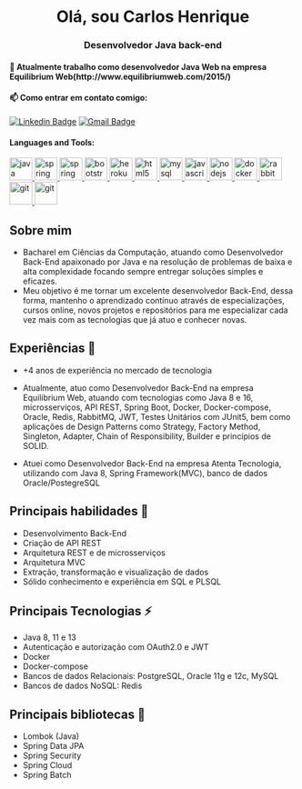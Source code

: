 <h1 align="center">Olá, sou Carlos Henrique</h1>
<h3 align="center">Desenvolvedor Java back-end</h3>

<h4 alighn="left"> 🔭 Atualmente trabalho como desenvolvedor Java Web na empresa Equilibrium Web(http://www.equilibriumweb.com/2015/)</h4>

<!--- 🌱 Aprendendo **Docker**-->
 
<!--- Semrpe aperfeiçoando **Spring Boot**-->



<!--<h3 align="left">Connect with me:</h3>-->
<p align="left">
 <h4 align="left"> 📫 Como entrar em contato comigo: </h4>
<!--<a href="https://www.linkedin.com/in/carlos-henrique-0aa0771b5/" target="blank"><img align="center" src="https://www.vectorlogo.zone/logos/linkedin/linkedin-icon.svg" alt="carlos-henrique-0aa0771b5/" height="30" width="40" /></a>-->

 
[![Linkedin Badge](https://img.shields.io/badge/-carloshenrique-blue?style=flat-square&logo=Linkedin&logoColor=white&link&link=www.linkedin.com/in/carlos-henrique-0aa0771b5//)](www.linkedin.com/in/carlos-henrique-0aa0771b5/) 
[![Gmail Badge](https://img.shields.io/badge/-cshenrque02@gmail.com-c14438?style=flat-square&logo=Gmail&logoColor=white&link=mailto:sakshamtaneja7861@gmail.com)](mailto:cshenrique02@gmail.com)


</p>

<h4 align="left">Languages and Tools:</h4>
<p align="left"> 
   <a href="https://www.java.com" target="_blank"> 
    <img src="https://www.vectorlogo.zone/logos/java/java-icon.svg" alt="java"  width="40" height="40" /> 
  </a> 

  <a href="https://spring.io/" target="_blank"> 
  <img src="https://www.vectorlogo.zone/logos/springio/springio-icon.svg" alt="spring" width="40"  height="40" />
   
  <a href="https://www.oracle.com/br/index.html" target="_blank"> 
   <img src="https://www.vectorlogo.zone/logos/oracle/oracle-icon.svg" alt="spring" width="40" height="40" />
  
  <a href="https://getbootstrap.com" target="_blank">
  <img src="https://www.vectorlogo.zone/logos/getbootstrap/getbootstrap-icon.svg" alt="bootstrap" width="40" height="40" /> 
  </a>  
  
  <a href="https://heroku.com" target="_blank"> 
   <img src="https://www.vectorlogo.zone/logos/heroku/heroku-icon.svg" alt="heroku" width="40" height="40" />
  </a> 
   <a href="https://www.w3.org/html/" target="_blank"> <img
    src="https://www.vectorlogo.zone/logos/w3_html5/w3_html5-icon.svg" alt="html5"
    width="40" height="40" /> 
  </a> 
  
   <a href="https://www.mysql.com/" target="_blank">
   <img src="https://www.vectorlogo.zone/logos/mysql/mysql-icon.svg" alt="mysql" width="40" height="40" /> 
   </a> 
  <a href="https://developer.mozilla.org/en-US/docs/Web/JavaScript"  target="_blank">
  <img src="https://www.vectorlogo.zone/logos/javascript/javascript-icon.svg"  alt="javascript" width="40" height="40" /> 
  </a> 
  <a href="https://nodejs.org" target="_blank"> 
      <img src="https://www.vectorlogo.zone/logos/nodejs/nodejs-icon.svg" alt="nodejs" width="40" height="40" /> 
  </a>  
   <a href="https://www.docker.com/" target="_blank">
      <img src="https://www.vectorlogo.zone/logos/docker/docker-icon.svg" alt="docker" width="40" height="40" /> 
   </a>
  </a>  
   <a href="https://rabbitmq.com/" target="_blank">
      <img src="https://www.vectorlogo.zone/logos/rabbitmq/rabbitmq-icon.svg" alt="rabbitmq" width="40" height="40" /> 
   </a>
   <a href="https://git-scm.com/" target="_blank">
      <img src="https://www.vectorlogo.zone/logos/git-scm/git-scm-icon.svg" alt="git" width="40" height="40" /> 
   </a>
   <a href="https://about.gitlab.com/" target="_blank">
      <img src="https://www.vectorlogo.zone/logos/gitlab/gitlab-icon.svg" alt="git" width="40" height="40" /> 
   </a>
</p>   

## Sobre mim 

   * Bacharel em Ciências da Computação, atuando como Desenvolvedor Back-End apaixonado por Java e na resolução de problemas de baixa e alta complexidade focando sempre entregar soluções simples e eficazes.
   * Meu objetivo é me tornar um excelente desenvolvedor Back-End, dessa forma, mantenho o aprendizado contínuo através de especializações, cursos online, novos projetos e repositórios para me especializar cada vez mais com as tecnologias que já atuo e conhecer novas.

## Experiências 🚀
* +4 anos de experiência no mercado de tecnologia

* Atualmente, atuo como Desenvolvedor Back-End na empresa Equilibrium Web, atuando com tecnologias como Java 8 e 16, microsserviços, API REST, Spring Boot, Docker, Docker-compose, Oracle, Redis, RabbitMQ, JWT, Testes Unitários com JUnit5, bem como aplicações de Design Patterns como Strategy, Factory Method, Singleton, Adapter, Chain of Responsibility, Builder e princípios de SOLID.

* Atuei como Desenvolvedor Back-End na empresa Atenta Tecnologia, utilizando com Java 8, Spring Framework(MVC), banco de dados Oracle/PostegreSQL  

## Principais habilidades 🧠
* Desenvolvimento Back-End
* Criação de API REST
* Arquitetura REST e de microsserviços
* Arquitetura MVC
* Extração, transformação e visualização de dados
* Sólido conhecimento e experiência em SQL e PLSQL

## Principais Tecnologias ⚡
* Java 8, 11 e 13
* Autenticação e autorização com OAuth2.0 e JWT
* Docker
* Docker-compose
* Bancos de dados Relacionais: PostgreSQL, Oracle 11g e 12c, MySQL
* Bancos de dados NoSQL: Redis

## Principais bibliotecas :closed_book:
* Lombok (Java)
* Spring Data JPA
* Spring Security
* Spring Cloud
* Spring Batch
